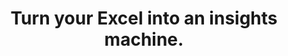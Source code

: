 ---
aliases: 
  - /solutions/share-spreadsheets-and-presentations-online/
  - /solutions/compatibility-with-excel-and-powerpoint/
  - /solutions/track-changes-from-an-excel-file/
  - /solutions/collaborative-decision-making-software/
  - /solutions/spreadsheet-collaboration-software/
  - /solutions/collaboration/
  - /solutions/multidimensional-olap-analysis-online/
  - /product-tour/
  - /solutions/
  - /features/
  - /why-visyond/
  - /about/
  - /services/


title: Turn your Excel into an insights machine.



metaTags: >-
  <meta property="og:title" content="Turn your Excel into an insights machine for scenario planning, what-if and risk analysis, interactive reporting, predictive dashboards.">
  <meta property="og:type" content="website">
  <meta property="og:image" content="https://visyond.com/img/thumbnails/Thumbnail - Homepage 2022.png">
  <meta property="og:description" content="Visualize your spreadsheets as predictive dashboards, automate financial statements, and collaborate on what-if and risk analyses while protecting the model, sensitive data, and controlling exactly how much each and every person can interact with it.">
  <meta property="og:url" content="https://visyond.com">
  <meta name="description" content="Visualize your spreadsheets as predictive dashboards, automate financial statements, and collaborate on what-if and risk analyses while protecting the model, sensitive data, and controlling exactly how much each and every person can interact with it.">




topTitle: >-
  Turn your Excel into an insights machine for
  </br>
  <span id="js-dynamicTitle">scenario planning</span>
topSubTitle: >-
  Visualize your spreadsheets as predictive dashboards, automate financial statements, and collaborate on what-if and risk analyses while protecting the model, sensitive data, and controlling exactly how much each and every person can interact with it.






StepsHeader: >-
      3 simple steps to save countless hours

StepsSubtitle: >-
      No installations. Easy-to-use. Value from day one.

StepsBlock:
  - descr: >-
      Import your spreadsheet or create one in Visyond, turning it into a collaborative platform for predictive dashboards and self-service analysis.</br></br>
      Complement your existing toolkit (Excel add-ins, BI-tools) for quick and agile business case development, and build a solid foundation for decision making.
    benefitsList:
      - text: >-
          No need to install anything. Visyond works in the browser, on any operating system.
      - text: >-
           Fully utilize your Excel modeling experience - Visyond uses the same formulas and syntax.
      - text: >-
           Improve your workflows by reducing errors, controlling access, and tracking changes and scenarios.       
    infoVideo: /video/3 steps/Step 1 - Connect Your Spreadsheet.mp4
    infoVideoPoster: /video/3 steps/Step 1 - Connect Your Spreadsheet.jpg
    image: /img/home/step1.png
    title: 'Import your spreadsheet'
    titlePrefix: '1'



  - descr: >-
      Get ready-to-present What-if analysis reports with a few clicks. It’s that simple.</br></br>
      Deliver reliable insights and reduce the risk of errors.
    benefitsList:
      - text: >-    
          You don’t need to move data across many tools - analyses are in the cloud together with the model, its scenarios and dashboards.
      - text: >-
          Both novices and experts can easily analyze data, and build powerful workflows that are difficult and expensive to set up otherwise.
      - text: >-
          No-code and no need for maintenance if the spreadsheet changes.
    infoVideo: /video/3 steps/Step 2 - Analyze with a Few Clicks.mp4
    infoVideoPoster: /video/3 steps/Step 2 - Analyze with a Few Clicks.jpg      
    image: /img/home/step2.png  
    title: 'Understand how changes impact forecasts'
    titlePrefix: '2'   



  - descr: >-
      Create interactive ‘what-if’ dashboards to visualize scenarios and forecasts, powered by your model’s calculations, without exposing the intricacies of the spreadsheet.
    benefitsList:
      - text: >-
          Viewers playing with the numbers on the dashboard can’t break the spreadsheet (or even see it, if you so wish).
      - text: >-
          Each stakeholder has a unique view depending on which worksheets and dashboards they are allowed to see.
      - text: >-
          Dashboards are secure and always up-to-date visualization layers on top of your spreadsheet, which acts as a calculation engine in the cloud (a single source of truth).             
    infoVideo: /video/3 steps/Step 3 - Share Insights via Dashboards.mp4
    infoVideoPoster: /video/3 steps/Step 3 - Share Insights via Dashboards.jpg    
    image: /img/home/step4.png
    title: 'Share insights via predictive dashboards'
    titlePrefix: '3'  






FeaturesHeader: 'Be prepared for any scenario and what-if question'

infoBlockFirst:
  - benefitsList:
      - text: >-
          Answer ‘what-if’ questions with Scenario Analysis.
      - text: >-
          Visualize the cells that change between scenarios with Scenario Waterfall Analysis.
      - text: >-
          Track assumptions and scenarios from your collaborators, and always know where the numbers are coming from.
      - text: >-
          Empower collaborators to test scenarios independently via interactive dashboards, shielding them from information overload.
    descr: >-
      Analyze scenarios, create forecasts, compare Budget vs Actual and turn scenario planning into a truly collaborative experience.
    infoVideo: '/video/Create, Compare and Analyze Scenarios On-the-fly - Visyond.mp4'
    infoVideoPoster: '/video/grid_thumbnail.jpg'
    title: 'Scenario Planning and Forecasting'
    demoLink: 'https://visyond.com/project/f884b9bd-2d01-4baf-b1cb-f8a037ab5c28'



  - benefitsList:
      - text: Visualize the impact of important cells with Tornado Analysis.
      - text: Learn what really drives your decision metrics and see how sensitive your model is to changes with Sensitivity Analysis.   
      - text: Analyze risks with Monte Carlo simulations.
      - text: >-
          Get presentation-ready analysis charts and securely share them with collaborators.
      - text: >-
          Extend your collaborators’ analyses without anyone losing or corrupting data.
    descr: >-
      Analyze important decision metrics, and empower teams to self-serve and collaborate on analyses. All this - in a single platform that connects spreadsheets, analyses and dashboards.
    infoVideo: /video/Visualize the Impact of Important Business Drivers - Visyond.mp4
    infoVideoPoster: /video/grid_thumbnail.jpg
    title: What-if Analysis and Monte Carlo Simulations



  - benefitsList:
      - text: >-
          Creating a dashboard is easy. Add output cells with decision metrics from your spreadsheet, select input cells, style them as sliders or dropdowns, throw in some charts, and your dashboard is ready to go!
      - text: >-
          Your spreadsheet is safe. Changing data on the dashboard does not change the spreadsheet.
      - text: >-
          Control access. Share only specific dashboards and scenarios with specific collaborators.
    descr: >-
      Link your spreadsheet models to interactive online dashboards, and securely share them online. Empower your team or clients to visualize forecasts and scenarios without the risk of breaking the spreadsheet.
    infoVideo: /video/Share Insights with Spreadsheet-driven Dashboards - Visyond.mp4
    infoVideoPoster: /video/grid_thumbnail.jpg
    title: Predictive ‘What-if’ Dashboards     



  - benefitsList:
      - text: >-
          Hide the complexity of the spreadsheet behind easy-to-use interactive dashboards, exposing only relevant inputs collaborators can ‘play’ with.
      - text: >-
          Simplify data gathering by sharing data-entry worksheets with collaborators without exposing the rest of the spreadsheet.
    descr: >-
      Make collaboration easier and safer. Protect spreadsheets and dashboards from unwanted changes and unauthorized access by assigning roles to collaborators, and sharing only specific worksheets and dashboards with them.
    infoVideo: >-
      /video/Decide Who Sees and Interacts with Specific Worksheets and
      Dashboards - Visyond.mp4
    infoVideoPoster: /video/grid_thumbnail.jpg
    title: Protect Your Data



  - benefitsList:
      - text: >-
          Find out if there’s something wrong with your model: identify the root causes of errors, and navigate the propagation chain.
      - text: Make your models easier to understand with natural language formulas.
      - text: Identify cell types and content at a glance (i.e., input, output, numbers, strings, boolean).
    descr: >-
      Make your spreadsheets error-proof. Get a bird’s-eye view of spreadsheet structure, detect root causes of errors and anomalies.   
    infoVideo: >-
      /video/Understand Model Structure, Detect Errors and Anomalies - Visyond.mp4
    infoVideoPoster: /video/grid_thumbnail.jpg
    title: Reduce the Risk of Errors



  - benefitsList:
      - text: >-
          Multiple assumptions can coexist in the same cell. The last added value does not overwrite the existing ones. Nobody, including the spreadsheet owner, can change data entered by others.
      - text: >-
          Visyond will track who added each assumption.
      - text: >-
          Share only specific worksheets and dashboards with specific people for better control over information flow and data privacy.
    descr: >-
      Forget about version chaos. Track changes and scenarios, and collaborate on spreadsheets, analyses and dashboards in a secure environment connecting teams together.
    infoVideo: /video/Track What Is Happening in Your Projects - Visyond.mp4
    infoVideoPoster: /video/grid_thumbnail.jpg
    title: Control What Is Happening in Your Projects



  - benefitsList:
      - text: >-
          Automatically document the spreadsheet as you and your collaborators work on it.
    descr: >-
      Store your spreadsheet data — changes, scenarios, and comments— in the same environment where you create calculations, analyses and visualizations.
    infoVideo: /video/Organize Assumptions, Documents and Conversations In Cells - Visyond.mp4
    infoVideoPoster: /video/grid_thumbnail.jpg
    title: Keep Important Information at Your Fingertips
    isVisible: false



  - benefitsList:
      - text: >-
          Automate Balance Sheets, Income Statements and Cash Flow statements.
      - text: >-
          Customize reports according to your accounting standards.
      - text: >-
          Visyond will automatically calculate financial and management ratios.
      - text: >-
          The statements will remain up-to-date when you change the numbers in the spreadsheet.
      - text: >-
          If the forecasts detect that additional funding is required, Visyond will show how much debt and/or equity you need to raise.       
    descr: >-
      Generate always up-to-date, forward-looking financial statements from your spreadsheet. Just select relevant rows and columns, and Visyond will do the rest.
    infoVideo: /video/Auto-generate Financial Statements Driven by Your Model - Visyond.mp4
    infoVideoPoster: >-
      /video/Auto-generate Financial Statements Driven by Your Model -
      Visyond.jpg
    title: Automate Pro-Forma Financial Statements



productTourBlocks:
  - block:
    - learnMore:
      descr: >-
        Visyond is a spreadsheet with the familiar syntax of Excel — dynamic arrays, XLOOKUPs and other features you love — that helps you and your team analyze the model, its scenarios, and create interactive visualizations quickly. 
      video: '/video/Create, Compare and Analyze Scenarios On-the-fly - Visyond.mp4'
      videoPoster: '/video/grid_thumbnail.jpg'
      title: 'Keep the flexibility of a spreadsheet'
      demoLink: 'https://visyond.com/project/f884b9bd-2d01-4baf-b1cb-f8a037ab5c28'


    - learnMore:
      descr: >-
        Scenarios, analyses, and dashboards are connected to the central spreadsheet and stored in one place — easy to track, collaborate and update, manage access, and share without information chaos.
      video: /video/Track What Is Happening in Your Projects - Visyond.mp4
      videoPoster: /video/grid_thumbnail.jpg
      title: Establish a single source of truth


    - learnMore:
      descr: >-
        Track changes and contributions, and make your spreadsheets more reliable by separating the model's logic from data and preventing people from corrupting it. When editing cells, old values are not lost; instead, a new data layer is created automatically for each editor.
      video: /video/Decide Who Sees and Interacts with Specific Worksheets and Dashboards - Visyond.mp4
      videoPoster: /video/grid_face_thumbnail.jpg
      title: Improve accountability 

    - learnMore:
      descr: >-
        Reduce information overload and help people focus on important tasks by sharing only relevant parts of the model with them. For example, predictive dashboards for decision-makers, KPI reports for management, and data entry worksheets for contributors.
      video: /video/Share Insights with Spreadsheet-driven Dashboards - Visyond.mp4
      videoPoster: /video/grid_face_thumbnail.jpg
      title: Show people only what matters to them


    - learnMore:
      descr: >-
        Easily add cells from any worksheet that you can access to any scenario that you can edit, and adjust values or formulas as needed while keeping the original cell contents intact. Quickly update and merge scenarios from different stakeholders, and turn scenario planning into a truly collaborative experience.
      video: '/video/Create, Compare and Analyze Scenarios On-the-fly - Visyond.mp4'
      videoPoster: /video/grid_face_thumbnail.jpg
      title: Model any scenario     
         
    blockTitle: Be the 'value architect'
    blockDesc: >-
      Extend your own powers and boost your team’s capabilities to get insights from and contribute information to the central spreadsheet in a secure and organized way that you fully control.




  - block:
    - learnMore:
      descr: >-
        Create predictive online dashboards for people to play with the scenarios of the central spreadsheet and stress-test their own assumptions and forecasts so they will be prepared for ‘what will happen if…’
      video: /video/Share Insights with Spreadsheet-driven Dashboards - Visyond.mp4
      videoPoster: /video/grid_face_thumbnail.jpg
      title: Effectively communicate insights


    - learnMore:
      descr: >-
        Get collaborative analysis tools that everybody on the team can easily use — no code or macros — just press a button and get informative results.
      video: /video/Visualize the Impact of Important Business Drivers - Visyond.mp4
      videoPoster: /video/grid_thumbnail.jpg
      title: Automate what-if and risk analysis


    - learnMore:
      descr: >-
        Numbers and visualizations are linked to the central spreadsheet, maintaining their connection to the original calculation and automatically updating based on changes in the base model or scenarios, requiring minimal manual maintenance.
      video: /video/Share Insights with Spreadsheet-driven Dashboards - Visyond.mp4
      videoPoster: /video/grid_thumbnail.jpg
      title: Preserve the ‘value-formula’ connection


    - learnMore:
      descr: >-
        Multiple people can safely query the model simultaneously without interfering with each other or changing the central spreadsheet. Each stakeholder has a personalized view of visualizations, tailored to their needs.
      video: /video/Share Insights with Spreadsheet-driven Dashboards - Visyond.mp4
      videoPoster: /video/grid_thumbnail.jpg
      title: Personalize insights

    blockTitle: 'Reduce time-to-insights'
    blockDesc: >-
      Establish a visualization layer for your team to ask the central model ‘what-if’ questions, analyze scenarios and risks — and share interactive insights in minutes. 



  - block:
    - learnMore:   
      descr: >-
        Make models easier to understand and maintain; identify errors, data anomalies, and logical inconsistencies; track changes and data sources; and automatically document the model as people contribute to it.
      video: /video/Auto-generate Financial Statements Driven by Your Model - Visyond.mp4
      videoPoster: /video/Understand Model Structure, Detect Errors and Anomalies - Visyond.mp4
      title: Audit model architecture and data


    - learnMore:    
      descr: >-
        Share only specific parts of the model that are necessary for the job, and minimize the risk of exposing sensitive information or proprietary modeling logic.
      video: /video/Auto-generate Financial Statements Driven by Your Model - Visyond.mp4
      videoPoster: /video/Decide Who Sees and Interacts with Specific Worksheets and Dashboards - Visyond.mp4
      title: Reduce security threats


    - learnMore:   
      descr: >-
        Ensure that data won’t be accidentally lost, corrupted or overwritten while you and your team test scenarios, analyze decision metrics or query the model through interactive dashboards.
      video: /video/Auto-generate Financial Statements Driven by Your Model - Visyond.mp4
      videoPoster: /video/Track What Is Happening in Your Projects - Visyond.mp4
      title: Ensure integrity of data

    blockTitle: 'Reduce error probability and security risks'
    blockDesc: >-
      Improve the accuracy of data, and make better decisions, faster. Reduce the risk of errors and minimize the probability of exposing sensitive information when sharing the model and insights.










visForHeader: 'Visyond Is for Everyone Who Makes Decisions Based on Spreadsheets'
functionTitle: Functions
caseTitle: Use Cases
industryTitle: Industries
functionList:
  - image: /img/home/visForColumn1/function2.png
    text: Analysts and Modelers
  - image: /img/home/visForColumn1/function1.png
    text: CxOs & Decision Makers
  - image: /img/home/visForColumn1/function3.png
    text: Sales & Communication
  - image: /img/home/visForColumn1/function4.png
    text: Consultants
caseList:
  - image: /img/home/visForColumn2/case1.png
    text: Risk Analysis & Simulations
  - image: /img/home/visForColumn2/case2.png
    text: Planning & Modelling
  - image: /img/home/visForColumn2/case3.png
    text: Budgeting & Forecasting
  - image: /img/home/visForColumn2/case4.png
    text: Financial Reporting
  - image: /img/home/visForColumn2/case5.png
    text: Investment Analysis
  - image: /img/home/visForColumn2/case6.png
    text: Scenario Analysis
industryList:
  - image: /img/home/visForColumn3/industry1.png
    text: Banking
  - image: /img/home/visForColumn3/industry5.png
    text: Management Consulting
  - image: /img/home/visForColumn3/industry2.png
    text: Financial Services
  - image: /img/home/visForColumn3/industry6.png
    text: Telecommunication
  - image: /img/home/visForColumn3/industry3.png
    text: Real Estate
  - image: /img/home/visForColumn3/industry4.png
    text: Insurance     
AddinCloudHeader: 'Work the Way You Like'
summary:
  - content: >-
      Get the Excel add-in if you want to use macros, other add-ins and cutting-edge Excel features, or to work with very large spreadsheets.
    title: Excel Add-in
    image: /img/home/excelAddinIcon.png
    buttonText: Get Add-in
    buttonLink: https://appsource.microsoft.com/en-us/product/office/WA200002940
  - content: >-
      Sign up for the cloud platform if you want advanced collaboration on spreadsheets, scenarios, analyses and interactive dashboards with secure, role- and object-based access control. 
    title: Cloud Platform
    image: /img/home/cloudPlatformIcon.png
    buttonText: Get Started
    buttonLink: /accounts/signup/
DemoStripTitle: Try it live before you sign up
DemoStripTitleButton: See the Interactive Demo
DemoStripTitleLink: https://visyond.com/project/125105b6-a269-4dd1-9145-5e4eea10276d
---
